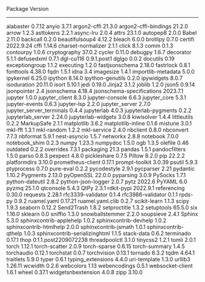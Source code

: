 Package                       Version
----------------------------- --------------------
alabaster                     0.7.12
anyio                         3.7.1
argon2-cffi                   21.3.0
argon2-cffi-bindings          21.2.0
arrow                         1.2.3
asttokens                     2.2.1
async-lru                     2.0.4
attrs                         23.1.0
autopep8                      2.0.0
Babel                         2.11.0
backcall                      0.2.0
beautifulsoup4                4.12.2
bleach                        6.0.0
brotlipy                      0.7.0
certifi                       2022.9.24
cffi                          1.14.6
charset-normalizer            2.1.1
click                         8.1.3
comm                          0.1.3
contourpy                     1.0.6
cryptography                  37.0.2
cycler                        0.11.0
debugpy                       1.6.7
decorator                     5.1.1
defusedxml                    0.7.1
dgl-cu116                     0.9.1.post1
dglgo                         0.0.2
docutils                      0.19
exceptiongroup                1.1.2
executing                     1.2.0
fastjsonschema                2.18.0
fastrlock                     0.8.1
fonttools                     4.38.0
fqdn                          1.5.1
idna                          3.4
imagesize                     1.4.1
importlib-metadata            5.0.0
ipykernel                     6.25.0
ipython                       8.14.0
ipython-genutils              0.2.0
ipywidgets                    8.0.7
isoduration                   20.11.0
isort                         5.10.1
jedi                          0.19.0
Jinja2                        3.1.2
joblib                        1.2.0
json5                         0.9.14
jsonpointer                   2.4
jsonschema                    4.18.4
jsonschema-specifications     2023.7.1
jupyter                       1.0.0
jupyter_client                8.3.0
jupyter-console               6.6.3
jupyter_core                  5.3.1
jupyter-events                0.6.3
jupyter-lsp                   2.2.0
jupyter_server                2.7.0
jupyter_server_terminals      0.4.4
jupyterlab                    4.0.3
jupyterlab-pygments           0.2.2
jupyterlab_server             2.24.0
jupyterlab-widgets            3.0.8
kiwisolver                    1.4.4
littleutils                   0.2.2
MarkupSafe                    2.1.1
matplotlib                    3.6.2
matplotlib-inline             0.1.6
mistune                       3.0.1
mkl-fft                       1.3.1
mkl-random                    1.2.2
mkl-service                   2.4.0
nbclient                      0.8.0
nbconvert                     7.7.3
nbformat                      5.9.1
nest-asyncio                  1.5.7
networkx                      2.8.8
notebook                      7.0.0
notebook_shim                 0.2.3
numpy                         1.23.3
numpydoc                      1.5.0
ogb                           1.3.5
olefile                       0.46
outdated                      0.2.2
overrides                     7.3.1
packaging                     21.3
pandas                        1.5.1
pandocfilters                 1.5.0
parso                         0.8.3
pexpect                       4.8.0
pickleshare                   0.7.5
Pillow                        8.2.0
pip                           22.2.2
platformdirs                  3.10.0
prometheus-client             0.17.1
prompt-toolkit                3.0.39
psutil                        5.9.3
ptyprocess                    0.7.0
pure-eval                     0.2.2
pycodestyle                   2.9.1
pycparser                     2.21
pydantic                      1.10.2
Pygments                      2.13.0
pyOpenSSL                     22.0.0
pyparsing                     3.0.9
PySocks                       1.7.1
python-dateutil               2.8.2
python-json-logger            2.0.7
pytz                          2022.6
PyYAML                        6.0
pyzmq                         25.1.0
qtconsole                     5.4.3
QtPy                          2.3.1
rdkit-pypi                    2022.9.1
referencing                   0.30.0
requests                      2.28.1
rfc3339-validator             0.1.4
rfc3986-validator             0.1.1
rpds-py                       0.9.2
ruamel.yaml                   0.17.21
ruamel.yaml.clib              0.2.7
scikit-learn                  1.1.3
scipy                         1.9.3
seaborn                       0.12.2
Send2Trash                    1.8.2
setproctitle                  1.3.2
setuptools                    65.5.0
six                           1.16.0
sklearn                       0.0
sniffio                       1.3.0
snowballstemmer               2.2.0
soupsieve                     2.4.1
Sphinx                        5.3.0
sphinxcontrib-applehelp       1.0.2
sphinxcontrib-devhelp         1.0.2
sphinxcontrib-htmlhelp        2.0.0
sphinxcontrib-jsmath          1.0.1
sphinxcontrib-qthelp          1.0.3
sphinxcontrib-serializinghtml 1.1.5
stack-data                    0.6.2
terminado                     0.17.1
thop                          0.1.1.post2209072238
threadpoolctl                 3.1.0
tinycss2                      1.2.1
tomli                         2.0.1
torch                         1.12.1
torch-scatter                 2.0.9
torch-sparse                  0.6.15
torch-summary                 1.4.5
torchaudio                    0.12.1
torchstat                     0.0.7
torchvision                   0.13.1
tornado                       6.3.2
tqdm                          4.64.1
traitlets                     5.9.0
typer                         0.6.1
typing_extensions             4.4.0
uri-template                  1.3.0
urllib3                       1.26.11
wcwidth                       0.2.6
webcolors                     1.13
webencodings                  0.5.1
websocket-client              1.6.1
wheel                         0.37.1
widgetsnbextension            4.0.8
zipp                          3.10.0
